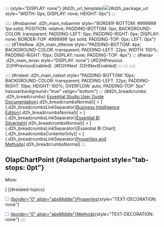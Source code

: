 ::: {style="DISPLAY: none"}
[](ms-xhelp:///?Id=d2h_url_template){#d2h_url_template}![](!package_url!){#d2h_package_url style="WIDTH: 0px; DISPLAY: none; HEIGHT: 0px"}
:::

::::: {#nsbanner .d2h_main_nsbanner style="BORDER-BOTTOM: #999999 1px solid; POSITION: relative; PADDING-BOTTOM: 0px; BACKGROUND-COLOR: transparent; PADDING-LEFT: 0px; PADDING-RIGHT: 0px; DISPLAY: none; BORDER-TOP: #999999 1px solid; PADDING-TOP: 0px; LEFT: 0px"}
:::: {#TitleRow .d2h_main_titlerow style="PADDING-BOTTOM: 4px; BACKGROUND-COLOR: transparent; PADDING-LEFT: 22px; WIDTH: 100%; PADDING-RIGHT: 10px; DISPLAY: none; PADDING-TOP: 4px"}
::: {#ienav .d2h_main_ienav style="DISPLAY: none"}
[](ms-xhelp:///?Id=c8943ae6-305c-408c-9877-745ad952e3b6){#D2HPrevious .D2HPreviousEnabled}  [](ms-xhelp:///?Id=84c995f1-8e7c-4ccb-9090-f931c3c409ea){#D2HNext .D2HNextEnabled}
:::
::::
:::::

:::: {#nstext .d2h_main_nstext style="PADDING-BOTTOM: 10px; BACKGROUND-COLOR: transparent; PADDING-LEFT: 22px; PADDING-RIGHT: 10px; HEIGHT: 100%; OVERFLOW: auto; PADDING-TOP: 5px" hasuserbackground="true" valign="bottom"}
::: {#d2h_breadcrumbs .d2h_breadcrumbs}
[Essential Studio User Guide Documentation](ms-xhelp:///?Id=12457748-09e3-4d74-a240-8e049cedf030){.d2h_breadcrumbsNormal}[ \> ]{.d2h_breadcrumbsLinkSeparator}[Business Intelligence Edition](ms-xhelp:///?Id=fdf33dd8-62b2-47b9-ad7b-fc50e590bca5){.d2h_breadcrumbsNormal}[ \> ]{.d2h_breadcrumbsLinkSeparator}[Essential BI Silverlight](ms-xhelp:///?Id=c006b39c-6aa2-4637-b7de-3e7b6cb3f9f9){.d2h_breadcrumbsNormal}[ \> ]{.d2h_breadcrumbsLinkSeparator}[Essential BI Chart]{.d2h_breadcrumbsContentsOnly}[ \> ]{.d2h_breadcrumbsLinkSeparator}[Properties and Methods](ms-xhelp:///?Id=67893474-ad1e-45c6-bb76-3c21764efbb9){.d2h_breadcrumbsNormal}
:::

## OlapChartPoint {#olapchartpoint style="tab-stops: 0pt"}

More:

[ ]{#related-topics}

[![](button.gif){border="0" align="absMiddle"}Properties](ms-xhelp:///?Id=84c995f1-8e7c-4ccb-9090-f931c3c409ea){style="TEXT-DECORATION: none"}

[![](button.gif){border="0" align="absMiddle"}Methods](ms-xhelp:///?Id=92b98080-9744-4c8f-af16-8e811cdadb93){style="TEXT-DECORATION: none"}
::::
